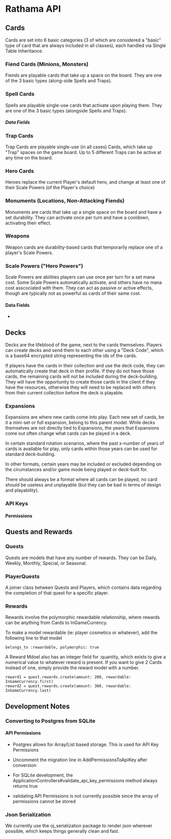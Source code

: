 # Rathama API

## Cards
Cards are set into 6 basic categories (3 of which are considered a "basic" type of card that are always included in all classes), each handled via Single Table Inheritance.

### Fiend Cards (Minions, Monsters)
Fiends are playable cards that take up a space on the board.  They are one of the 3 basic types (along-side Spells and Traps).


### Spell Cards
Spells are playable single-use cards that activate upon playing them.  They are one of the 3 basic types (alongside Spells and Traps).

##### Data Fields


### Trap Cards
Trap Cards are playable single-use (in all cases) Cards, which take up "Trap" spaces on the game board.  Up to 5 different Traps can be active at any time on the board.


### Hero Cards
Heroes replace the current Player's default hero, and change at least one of their Scale Powers (of the Player's choice)


### Monuments (Locations, Non-Attacking Fiends)
Monuments are cards that take up a single space on the board and have a set durability.  They can activate once per turn and have a cooldown, activating their effect.

### Weapons
Weapon cards are durability-based cards that temporarily replace one of a player's Scale Powers.




### Scale Powers ("Hero Powers")
Scale Powers are abilities players can use once per turn for a set mana cost.  Some Scale Powers automatically activate, and others have no mana cost asscociated with them.  They can act as passive or active effects, though are typically not as powerful as cards of their same cost.

#### Data Fields
* 


## Decks
Decks are the lifeblood of the game, next to the cards themselves.  Players can create decks and send them to each other using a "Deck Code", which is a base64 encrypted string representing the ids of the cards.

If players have the cards in their collection and use the deck code, they can automatically create that deck in their profile.  If they do not have those cards, the remaining cards will not be included during the deck-building.  They will have the opportunity to create those cards in the client if they have the resources, otherwise they will need to be replaced with others from their current collection before the deck is playable.

### Expansions
Expansions are where new cards come into play.  Each new set of cards, be it a mini-set or full expansion, belong to this parent model.  While decks themselves are not directly tied to Expansions, the years that Expansions come out often change what cards can be played in a deck.

In certain standard rotation scenarios, where the past x-number of years of cards is available for play, only cards within those years can be used for standard deck-building.

In other formats, certain years may be included or excluded depending on the cirumstances and/or game mode being played or deck-built for.

There should always be a format where all cards can be played, no card should be useless and unplayable (but they can be bad in terms of design and playability).


### API Keys

#### Permissions



## Quests and Rewards
### Quests
Quests are models that have any number of rewards. They can be Daily, Weekly, Monthly, Special, or Seasonal.

### PlayerQuests
A joiner class between Quests and Players, which contains data regarding the completion of that quest for a specific player.

### Rewards
Rewards involve the polymorphic rewardable relationship, where rewards can be anything from Cards to InGameCurrency.

To make a model rewardable (ie: player cosmetics or whatever), add the following line to that model
```
belongs_to :rewardable, polymorphic: true
```

A Reward Mdoel also has an integer field for :quantity, which exists to give a numerical value to whatever reward is present.  If you want to give 2 Cards instead of one, simply provide the reward model with a number.

```
reward1 = quest.rewards.create(amount: 200, rewardable: InGameCurrency.first)
reward2 = quest.rewards.create(amount: 300, rewardable: InGameCurrency.last)
```

## Development Notes

### Converting to Postgres from SQLite

#### API Permissions
* Postgres allows for Array/List based storage.  This is used for API Key Permissions
* Uncomment the migration line in AddPermissionsToApiKey after conversion

* For SQLite development, the ApplicationControllers#validate_api_key_permissions method always returns true
* validating API Permissions is not currently possible since the array of permissions cannot be stored


### Json Serialization
We currently use the oj_serialization package to render json wherever possible, which keeps things generally clean and fast.